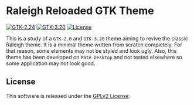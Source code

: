 Raleigh Reloaded GTK Theme
==========================
[![GTK-2.24](https://img.shields.io/badge/GTK%2B-2.24-brightgreen.svg)](/LICENSE.md)
[![GTK-3.20](https://img.shields.io/badge/GTK%2B-3.20-brightgreen.svg)](/LICENSE.md)
[![License](https://img.shields.io/badge/license-GPLv2-blue.svg)](/LICENSE.md)

This is a study of a `GTK-2.0` and `GTK-3.20` theme aiming to revive the classic Raleigh theme. It is a minimal theme written from scratch completely. For that reason, some elements may not be styled and look ugly. Also, this theme has been developed on `Mate Desktop` and not tested elsewhere so some application may not look good.

License
-------
This software is released under the [GPLv2 License](LICENSE.md).

